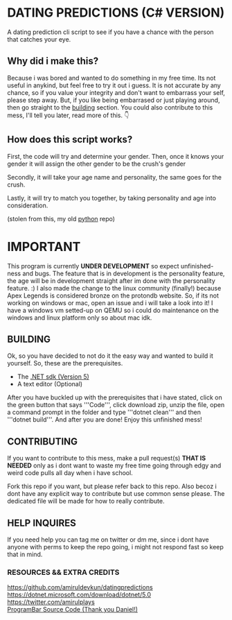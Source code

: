 # DATING PREDICTIONS (C# VERSION)
A dating prediction cli script to see if you have a chance with the person that catches your eye.

## Why did i make this?
Because i was bored and wanted to do something in my free time. Its not useful in anykind, but feel free to try it out i guess. It is not accurate by any chance, so if you value your integrity and don't want to embarrass your self, please step away. But, if you like being embarrased or just playing around, then go straight to the [building](https://github.com/amiruldevkun/Dating-Prediction#building) section. You could also contribute to this mess, I'll tell you later, read more of this. :point_down:


## How does this script works?

First, the code will try and determine your gender. Then, once it knows your gender it will assign the other gender to be the crush's gender

Secondly, it will take your age name and personality, the same goes for the crush. 

Lastly, it will try to match you together, by taking personality and age into consideration.

(stolen from this, my old [python](https://github.com/amiruldevkun/datingpredictions) repo)

# IMPORTANT

This program is currently __UNDER DEVELOPMENT__ so expect unfinished-ness and bugs. The feature that is in development is 
the personality feature, the age will be in development straight after im done with the personality feature. :) I also made the change to the linux community (finally!) because Apex Legends is considered bronze on the protondb website. So, if its not working on windows or mac, open an issue and i will take a look into it! I have a windows vm setted-up on QEMU so i could do maintenance on the windows and linux platform only so about mac idk.

<!-- ## How to get the script
So, you decided to grab the script. Alright, first if you have git, do 
```
git clone https://github.com/amiruldevkun/datingprediction_updated
```

Then, wait until it has done cloning. After that, you will have to go to `bin/Debug/net5.0`, and run the exe file. You might need the (dot)net sdk to run it but im sure its fine. 

Another way to get the script is to use the **BIG** green button on the top called `CODE`. Click it and download the zip. Unzip the file and go to the file location, and run the exe file and boom, its running. 

Just keep in mind that this code is __UNPOLISHED__ , __UNFINISHED__ and __WILL__ have bugs. If thats the case, you can either contribute by git cloning and making a pull request or shoot me a dm through twitter cuz thats the only place i have dms open. -->

## BUILDING
Ok, so you have decided to not do it the easy way and wanted to build it yourself. So, these are the prerequisites.

- The [.NET sdk (Version 5)](https://dotnet.microsoft.com/download/dotnet/5.0)
- A text editor (Optional) 

After you have buckled up with the prerequisites that i have stated, click on the green button that says '''Code''', click download zip, unzip the file, open a command prompt in the folder and type '''dotnet clean''' and then '''dotnet build'''. And after you are done! Enjoy this unfinished mess! 

## CONTRIBUTING
If you want to contribute to this mess, make a pull request(s) __THAT IS NEEDED__ only as i dont want to waste my free time going through edgy and weird code pulls all day when i have school. 

Fork this repo if you want, but please refer back to this repo. Also becoz i dont have any explicit way to contribute but use common sense please. The dedicated file will be made for how to really contribute.

## HELP INQUIRES 
If you need help you can tag me on twitter or dm me, since i dont have anyone with perms to keep the repo going, i might not respond fast so keep that in mind.


### RESOURCES && EXTRA CREDITS
https://github.com/amiruldevkun/datingpredictions <br />
https://dotnet.microsoft.com/download/dotnet/5.0 <br />
https://twitter.com/amirulplays <br />
[ProgramBar Source Code (Thank you Daniel!)](https://gist.github.com/DanielSWolf/0ab6a96899cc5377bf54)